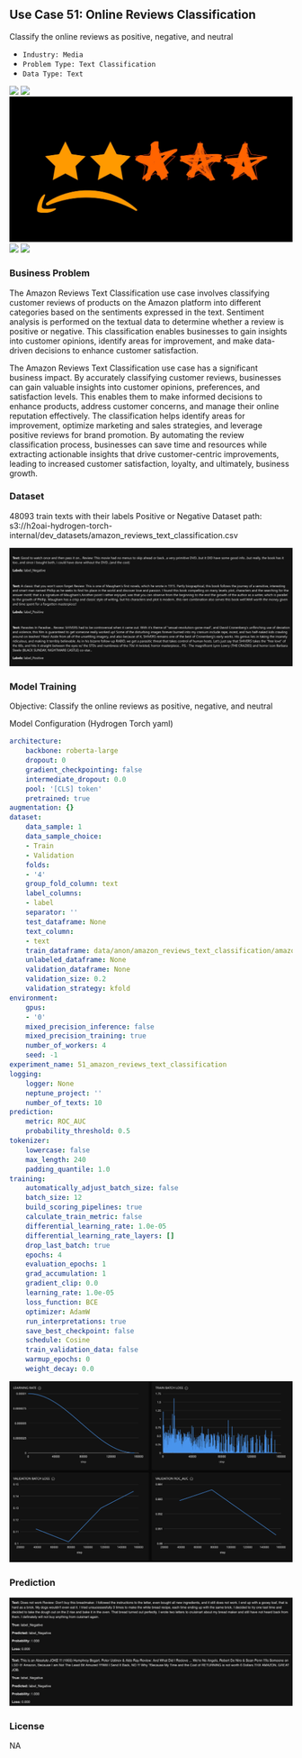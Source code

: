 ## Use Case 51: Online Reviews Classification

Classify the online reviews as positive, negative, and neutral

- `Industry: Media`
- `Problem Type: Text Classification`
- `Data Type: Text`

![](https://github.com/h2oai/ht-catalog/blob/646864e3c695f7c721514159bd6c59520dab7438/Assets/use-cases/amazon_reviews/cover.png)
![](https://github.com/h2oai/ht-catalog/blob/646864e3c695f7c721514159bd6c59520dab7438/Assets/use-cases/amazon_reviews/cover.jpg)
![](https://github.com/h2oai/ht-catalog/blob/646864e3c695f7c721514159bd6c59520dab7438/Assets/use-cases/amazon_reviews/cover.jpeg)
![](https://github.com/h2oai/ht-catalog/blob/646864e3c695f7c721514159bd6c59520dab7438/Assets/use-cases/amazon_reviews/cover.webp)
![](https://github.com/h2oai/ht-catalog/blob/646864e3c695f7c721514159bd6c59520dab7438/Assets/use-cases/amazon_reviews/cover)

### Business Problem 

The Amazon Reviews Text Classification use case involves classifying customer reviews of products on the Amazon platform into different categories based on the sentiments expressed in the text. Sentiment analysis is performed on the textual data to determine whether a review is positive or negative. This classification enables businesses to gain insights into customer opinions, identify areas for improvement, and make data-driven decisions to enhance customer satisfaction.

The Amazon Reviews Text Classification use case has a significant business impact. By accurately classifying customer reviews, businesses can gain valuable insights into customer opinions, preferences, and satisfaction levels. This enables them to make informed decisions to enhance products, address customer concerns, and manage their online reputation effectively. The classification helps identify areas for improvement, optimize marketing and sales strategies, and leverage positive reviews for brand promotion. By automating the review classification process, businesses can save time and resources while extracting actionable insights that drive customer-centric improvements, leading to increased customer satisfaction, loyalty, and ultimately, business growth.

### Dataset

48093 train texts with their labels Positive or Negative
Dataset path: s3://h2oai-hydrogen-torch-internal/dev_datasets/amazon_reviews_text_classification.csv

![train data](https://github.com/h2oai/ht-catalog/blob/646864e3c695f7c721514159bd6c59520dab7438/Assets/use-cases/amazon_reviews/train%20data.png)

### Model Training

Objective: Classify the online reviews as positive, negative, and neutral

Model Configuration (Hydrogen Torch yaml)

```yaml
architecture:
    backbone: roberta-large
    dropout: 0
    gradient_checkpointing: false
    intermediate_dropout: 0.0
    pool: '[CLS] token'
    pretrained: true
augmentation: {}
dataset:
    data_sample: 1
    data_sample_choice:
    - Train
    - Validation
    folds:
    - '4'
    group_fold_column: text
    label_columns:
    - label
    separator: ''
    test_dataframe: None
    text_column:
    - text
    train_dataframe: data/anon/amazon_reviews_text_classification/amazon_reviews_text_classification.csv
    unlabeled_dataframe: None
    validation_dataframe: None
    validation_size: 0.2
    validation_strategy: kfold
environment:
    gpus:
    - '0'
    mixed_precision_inference: false
    mixed_precision_training: true
    number_of_workers: 4
    seed: -1
experiment_name: 51_amazon_reviews_text_classification
logging:
    logger: None
    neptune_project: ''
    number_of_texts: 10
prediction:
    metric: ROC_AUC
    probability_threshold: 0.5
tokenizer:
    lowercase: false
    max_length: 240
    padding_quantile: 1.0
training:
    automatically_adjust_batch_size: false
    batch_size: 12
    build_scoring_pipelines: true
    calculate_train_metric: false
    differential_learning_rate: 1.0e-05
    differential_learning_rate_layers: []
    drop_last_batch: true
    epochs: 4
    evaluation_epochs: 1
    grad_accumulation: 1
    gradient_clip: 0.0
    learning_rate: 1.0e-05
    loss_function: BCE
    optimizer: AdamW
    run_interpretations: true
    save_best_checkpoint: false
    schedule: Cosine
    train_validation_data: false
    warmup_epochs: 0
    weight_decay: 0.0

```

![chart](https://github.com/h2oai/ht-catalog/blob/646864e3c695f7c721514159bd6c59520dab7438/Assets/use-cases/amazon_reviews/chart.png)


### Prediction

![Predictions](https://github.com/h2oai/ht-catalog/blob/646864e3c695f7c721514159bd6c59520dab7438/Assets/use-cases/amazon_reviews/Validation%20Predictions.png)

### License

NA

